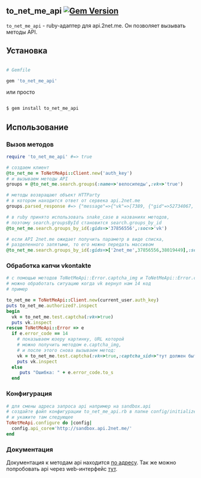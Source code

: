 ## to_net_me_api [![Gem Version](https://badge.fury.io/rb/to_net_me_api.png)](http://badge.fury.io/rb/to_net_me_api)





`to_net_me_api` - ruby-адаптер для api.2net.me. Он позволяет вызывать методы API.



## Установка



``` ruby

# Gemfile

gem 'to_net_me_api'

```



или просто



``` sh

$ gem install to_net_me_api

```



## Использование



### Вызов методов



``` ruby
require 'to_net_me_api' #=> true

# создаем клиент
@to_net_me = ToNetMeApi::Client.new('auth_key')
# и вызываем методы API
groups = @to_net_me.search.groups(:name=>'велосипеды',:vk=>'true')

# методы возвращают объект HTTParty 
# в котором находится ответ от сервека api.2net.me
groups.parsed_response #=> {"message"=>{"vk"=>[7389, {"gid"=>52734067, "name"=>"Велосипеды"....

# в ruby принято использовать snake_case в названиях методов,
# поэтому search.groupsById становится search.groups_by_id
@to_net_me.search.groups_by_id(:gids=>'37856556',:soc=>'vk')

# если API 2net.me ожидает получить параметр в виде списка,
# разделенного запятыми, то его можно передать массивом
@to_net_me.search.groups_by_id(:gids=>['2net_me',37856556,38019449],:soc=>'vk')
```

### Обработка капчи vkontakte
``` ruby
# с помощью методов ToNetMeApi::Error.captcha_img и ToNetMeApi::Error.captcha_sid
# можно обработать ситуацию когда vk вернул нам 14 код
# пример

to_net_me = ToNetMeApi::Client.new(current_user.auth_key)
puts to_net_me.authorized?.inspect
begin
  vk = to_net_me.test.captcha(:vk=>true)
  puts vk.inspect
rescue ToNetMeApi::Error => e
  if e.error_code == 14
  	# показываем юзеру картинку, URL которой
    # можно получить методом e.captcha_img,
    # и после этого снова вызываем метод:
    vk = to_net_me.test.captcha(:vk=>true,:captcha_sid=>"тут должен быть sid",:captcha_key=>"тут должна быть капча с картинки")
    puts vk.inspect
  else
     puts "Ошибка: " + e.error_code.to_s
  end
```



### Конфигурация
``` ruby
# для смены адреса запроса api например на sandbox.api
# создайте файл конфигурации to_net_me_api.rb в папке config/initializers 
# и укажите там следующее 
ToNetMeApi.configure do |config|
  config.api_core='http://sandbox.api.2net.me/'
end
```

### Документация

Документация к методам api находится [по адресу](http://api.2net.me/index/info).
Так же можно попробовать api через web-интерфейс [тут](http://api.2net.me/index).

